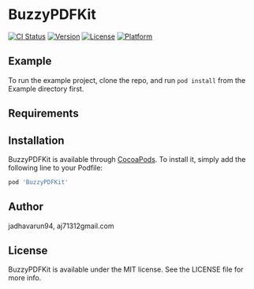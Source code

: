 # BuzzyPDFKit

[![CI Status](https://img.shields.io/travis/jadhavarun94/BuzzyPDFKit.svg?style=flat)](https://travis-ci.org/jadhavarun94/BuzzyPDFKit)
[![Version](https://img.shields.io/cocoapods/v/BuzzyPDFKit.svg?style=flat)](https://cocoapods.org/pods/BuzzyPDFKit)
[![License](https://img.shields.io/cocoapods/l/BuzzyPDFKit.svg?style=flat)](https://cocoapods.org/pods/BuzzyPDFKit)
[![Platform](https://img.shields.io/cocoapods/p/BuzzyPDFKit.svg?style=flat)](https://cocoapods.org/pods/BuzzyPDFKit)

## Example

To run the example project, clone the repo, and run `pod install` from the Example directory first.

## Requirements

## Installation

BuzzyPDFKit is available through [CocoaPods](https://cocoapods.org). To install
it, simply add the following line to your Podfile:

```ruby
pod 'BuzzyPDFKit'
```

## Author

jadhavarun94, aj71312gmail.com

## License

BuzzyPDFKit is available under the MIT license. See the LICENSE file for more info.
